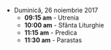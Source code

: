  


* <label>Duminică, 26 noiembrie 2017</label>
  * **09:15 am** - Utrenia
  * **10:00 am** - Sfânta Liturghie
  * **11:15 am** - Predica
  * **11:30 am** - Parastas

